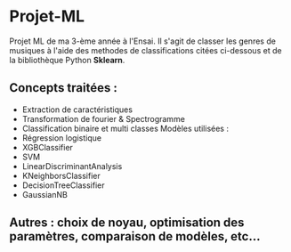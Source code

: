 # Projet-ML
Projet ML de ma 3-ème année à l'Ensai.
Il s'agit de classer les genres de musiques à l'aide des methodes de classifications citées ci-dessous et de la bibliothèque Python **Sklearn**.

## Concepts traitées : 

 - Extraction de caractéristiques
- Transformation de fourier & Spectrogramme
- Classification binaire et multi classes
Modèles utilisées : 
- Régression logistique
- XGBClassifier
- SVM
- LinearDiscriminantAnalysis 
- KNeighborsClassifier
- DecisionTreeClassifier
- GaussianNB

## Autres : choix de noyau, optimisation des paramètres, comparaison de modèles, etc...
